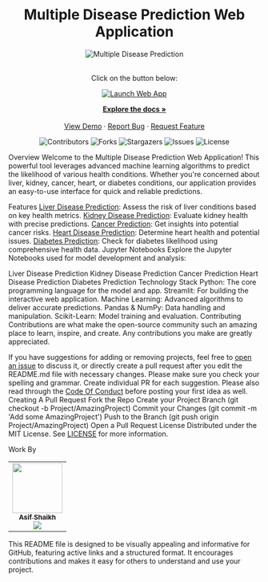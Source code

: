 <div align="center">
  <h1>Multiple Disease Prediction Web Application</h1>
  <img alt="Multiple Disease Prediction" src="https://i.postimg.cc/6QcXc09m/healthinformatics-PIC-636x424.jpg" />
  <br><br>
  <p>Click on the button below:</p>
  <a href="https://public-ml-web-app-qcywgdngqx5xyj4zsuaybc.streamlit.app/" target="_blank">
    <img src="https://img.shields.io/badge/Launch%20Web%20App-blue?style=for-the-badge" alt="Launch Web App">
  </a>
</div>
<p align="center">
  <a href="https://github.com/AAS786/Multiple-Disease-Prediction-Machine-Learning"><strong>Explore the docs »</strong></a>
  <br />
  <br />
  <a href="https://github.com/AAS786/Multiple-Disease-Prediction-Machine-Learning">View Demo</a>
  ·
  <a href="https://github.com/AAS786/Multiple-Disease-Prediction-Machine-Learning/issues">Report Bug</a>
  ·
  <a href="https://github.com/AAS786/Multiple-Disease-Prediction-Machine-Learning/issues">Request Feature</a>
</p>
<p align="center">
  <img src="https://img.shields.io/github/contributors/AAS786/Multiple-Disease-Prediction-Machine-Learning?color=dark-green" alt="Contributors">
  <img src="https://img.shields.io/github/forks/AAS786/Multiple-Disease-Prediction-Machine-Learning?style=social" alt="Forks">
  <img src="https://img.shields.io/github/stars/AAS786/Multiple-Disease-Prediction-Machine-Learning?style=social" alt="Stargazers">
  <img src="https://img.shields.io/github/issues/AAS786/Multiple-Disease-Prediction-Machine-Learning" alt="Issues">
  <img src="https://img.shields.io/github/license/AAS786/Multiple-Disease-Prediction-Machine-Learning" alt="License">
</p>
Overview
Welcome to the Multiple Disease Prediction Web Application! This powerful tool leverages advanced machine learning algorithms to predict the likelihood of various health conditions. Whether you're concerned about liver, kidney, cancer, heart, or diabetes conditions, our application provides an easy-to-use interface for quick and reliable predictions.

Features
<a href="https://public-ml-web-app-qcywgdngqx5xyj4zsuaybc.streamlit.app/liver">Liver Disease Prediction</a>: Assess the risk of liver conditions based on key health metrics.
<a href="https://public-ml-web-app-qcywgdngqx5xyj4zsuaybc.streamlit.app/kidney">Kidney Disease Prediction</a>: Evaluate kidney health with precise predictions.
<a href="https://public-ml-web-app-qcywgdngqx5xyj4zsuaybc.streamlit.app/cancer">Cancer Prediction</a>: Get insights into potential cancer risks.
<a href="https://public-ml-web-app-qcywgdngqx5xyj4zsuaybc.streamlit.app/heart">Heart Disease Prediction</a>: Determine heart health and potential issues.
<a href="https://public-ml-web-app-qcywgdngqx5xyj4zsuaybc.streamlit.app/diabetes">Diabetes Prediction</a>: Check for diabetes likelihood using comprehensive health data.
Jupyter Notebooks
Explore the Jupyter Notebooks used for model development and analysis:

Liver Disease Prediction
Kidney Disease Prediction
Cancer Prediction
Heart Disease Prediction
Diabetes Prediction
Technology Stack
Python: The core programming language for the model and app.
Streamlit: For building the interactive web application.
Machine Learning: Advanced algorithms to deliver accurate predictions.
Pandas & NumPy: Data handling and manipulation.
Scikit-Learn: Model training and evaluation.
Contributing
Contributions are what make the open-source community such an amazing place to learn, inspire, and create. Any contributions you make are greatly appreciated.

If you have suggestions for adding or removing projects, feel free to <a href="https://github.com/AAS786/Multiple-Disease-Prediction-Machine-Learning/issues/new">open an issue</a> to discuss it, or directly create a pull request after you edit the README.md file with necessary changes.
Please make sure you check your spelling and grammar.
Create individual PR for each suggestion.
Please also read through the <a href="https://github.com/AAS786/Multiple-Disease-Prediction-Machine-Learning/blob/main/CODE_OF_CONDUCT.md">Code Of Conduct</a> before posting your first idea as well.
Creating A Pull Request
Fork the Repo
Create your Project Branch (git checkout -b Project/AmazingProject)
Commit your Changes (git commit -m 'Add some AmazingProject')
Push to the Branch (git push origin Project/AmazingProject)
Open a Pull Request
License
Distributed under the MIT License. See <a href="https://github.com/AAS786/Multiple-Disease-Prediction-Machine-Learning/blob/main/LICENSE.md">LICENSE</a> for more information.

Work By
<table align="center">
  <tr>
    <td align="center">
      <a href="https://github.com/AAS786"><img src="https://avatars.githubusercontent.com/u/149858827?v=4" width="100px;" alt=""/><br /><sub><b>Asif Shaikh</b></sub></a><br />
      <a href="https://github.com/AAS786" title="github"><img src="https://img.shields.io/github/followers/AAS786?style=social"></a>
    </td>
  </tr>
</table>
This README file is designed to be visually appealing and informative for GitHub, featuring active links and a structured format. It encourages contributions and makes it easy for others to understand and use your project.
